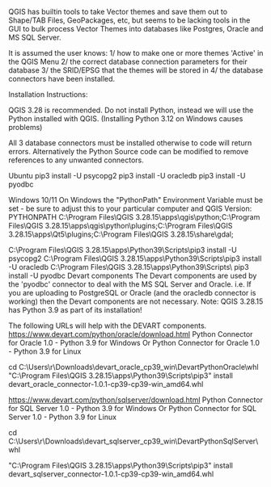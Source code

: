 QGIS has builtin tools to take Vector themes and save them out to Shape/TAB Files, GeoPackages, etc, 
but seems to be lacking tools in the GUI to bulk process Vector Themes into databases like Postgres, 
Oracle and MS SQL Server.

It is assumed the user knows:
    1/    how to make one or more themes 'Active' in the QGIS Menu
    2/    the correct database connection parameters for their database
    3/    the SRID/EPSG that the themes will be stored in
    4/    the database connectors have been installed.

Installation Instructions:

QGIS 3.28 is recommended. Do not install Python, instead we will use the Python installed with QGIS. (Installing Python 3.12 on Windows causes problems)

All 3 database connectors must be installed otherwise to code will return errors. Alternatively the Python Source code can be modified to remove 
references to any unwanted connectors.

Ubuntu
pip3 install -U psycopg2
pip3 install -U oracledb
pip3 install -U pyodbc

Windows 10/11
On Windows the "PythonPath" Environment Variable must be set - be sure to adjust this to your particular computer and QGIS Version:
PYTHONPATH
C:\Program Files\QGIS 3.28.15\apps\qgis\python;C:\Program Files\QGIS 3.28.15\apps\qgis\python\plugins;C:\Program Files\QGIS 3.28.15\apps\Qt5\plugins;C:\Program Files\QGIS 3.28.15\share\gdal;

C:\Program Files\QGIS 3.28.15\apps\Python39\Scripts\pip3 install -U psycopg2
C:\Program Files\QGIS 3.28.15\apps\Python39\Scripts\pip3 install -U oracledb
C:\Program Files\QGIS 3.28.15\apps\Python39\Scripts\ pip3 install -U pyodbc
Devart components
The Devart components are used by the 'pyodbc' connector to deal with the MS SQL Server and Oracle. i.e. If you are uploading to PostgreSQL or Oracle (and the oracledb connector is working) then the Devart components are not necessary.
Note: QGIS 3.28.15 has Python 3.9 as part of its installation!

The following URLs will help with the DEVART components.
https://www.devart.com/python/oracle/download.html
Python Connector for Oracle 1.0 - Python 3.9 for Windows
Or
Python Connector for Oracle 1.0 - Python 3.9 for Linux

cd C:\Users\r\Downloads\devart_oracle_cp39_win\DevartPythonOracle\whl
"C:\Program Files\QGIS 3.28.15\apps\Python39\Scripts\pip3" install devart_oracle_connector-1.0.1-cp39-cp39-win_amd64.whl

https://www.devart.com/python/sqlserver/download.html
Python Connector for SQL Server 1.0 - Python 3.9 for Windows
Or
Python Connector for SQL Server 1.0 - Python 3.9 for Linux

cd C:\Users\r\Downloads\devart_sqlserver_cp39_win\DevartPythonSqlServer\whl

"C:\Program Files\QGIS 3.28.15\apps\Python39\Scripts\pip3" install devart_sqlserver_connector-1.0.1-cp39-cp39-win_amd64.whl

